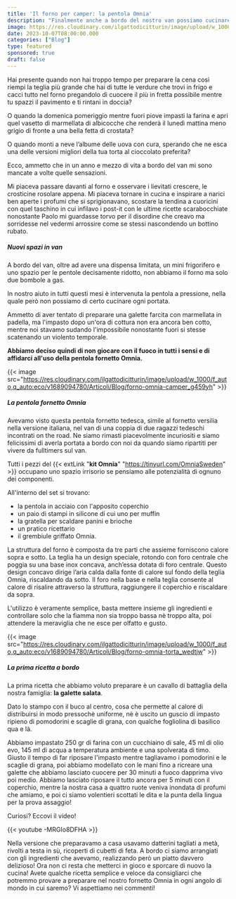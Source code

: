 ```yaml
---
title: 'Il forno per camper: la pentola Omnia'
description: "Finalmente anche a bordo del nostro van possiamo cucinare pizze e torte come a casa"
image: https://res.cloudinary.com/ilgattodicitturin/image/upload/w_1000/f_auto,q_auto:eco/v1689874010/Articoli/Blog/forno-camper-ominia_lcniye.jpg
date: 2023-10-07T08:00:00.000
categories: ["Blog"]
type: featured
sponsored: true
draft: false 
---
```

Hai presente quando non hai troppo tempo per preparare la cena così riempi la teglia più grande che hai di tutte le verdure che trovi in frigo e cacci tutto nel forno pregandolo di cuocere il più in fretta possibile mentre tu spazzi il pavimento e ti rintani in doccia? 

O quando la domenica pomeriggio mentre fuori piove impasti la farina e apri quel vasetto di marmellata di albicocche che renderà il lunedì mattina meno grigio di fronte a una bella fetta di crostata?

O quando monti a neve l’albume delle uova con cura, sperando che ne esca una delle versioni migliori della tua torta al cioccolato preferita? 

Ecco, ammetto che in un anno e mezzo di vita a bordo del van mi sono mancate a volte quelle sensazioni. 

Mi piaceva passare davanti al forno e osservare i lievitati crescere, le crosticine rosolare appena. 
Mi piaceva tornare in cucina e inspirare a narici ben aperte i profumi che si sprigionavano, scostare la tendina a cuoricini con quel taschino in cui infilavo i post-it con le ultime ricette scarabocchiate nonostante Paolo mi guardasse torvo per il disordine che creavo ma sorridesse nel vedermi arrossire come se stessi nascondendo un bottino rubato. 

##### Nuovi spazi in van

A bordo del van, oltre ad avere una dispensa limitata, un mini frigorifero e uno spazio per le pentole decisamente ridotto, non abbiamo il forno ma solo due bombole a gas. 

In nostro aiuto in tutti questi mesi è intervenuta la pentola a pressione, nella quale però non possiamo di certo cucinare ogni portata. 

Ammetto di aver tentato di preparare una galette farcita con marmellata in padella, ma l'impasto dopo un'ora di cottura non era ancora ben cotto, mentre noi stavamo sudando l'impossibile nonostante fuori si stesse scatenando un violento temporale.

**Abbiamo deciso quindi di non giocare con il fuoco in tutti i sensi e di affidarci all'uso della pentola fornetto Omnia.**

{{< image src="https://res.cloudinary.com/ilgattodicitturin/image/upload/w_1000/f_auto,q_auto:eco/v1689094780/Articoli/Blog/forno-omnia-camper_g459yh" >}}

##### La pentola fornetto Omnia

Avevamo visto questa pentola fornetto tedesca, simile al fornetto versilia nella versione italiana, nel van di una coppia di due ragazzi tedeschi incontrati on the road. Ne siamo rimasti piacevolmente incuriositi e siamo felicissimi di averla portata a bordo con noi da quando siamo ripartiti per vivere da fulltimers sul van. 

Tutti i pezzi del {{< extLink "**kit Omnia**" "https://tinyurl.com/OmniaSweden" >}} occupano uno spazio irrisorio se pensiamo alle potenzialità di ognuno dei componenti.

All'interno del set si trovano: 
- la pentola in acciaio con l'apposito coperchio
- un paio di stampi in silicone di cui uno per muffin
- la gratella per scaldare panini e brioche
- un pratico ricettario
- il grembiule griffato Omnia.

La struttura del forno è composta da tre parti che assieme forniscono calore sopra e sotto. La teglia ha un design speciale, rotondo con foro centrale che poggia su una base inox concava, anch’essa dotata di foro centrale. Questo design concavo dirige l’aria calda dalla fonte di calore sul fondo della teglia Omnia, riscaldando da sotto. Il foro nella base e nella teglia consente al calore di risalire attraverso la struttura, raggiungere il coperchio e riscaldare da sopra.

L'utilizzo è veramente semplice, basta mettere insieme gli ingredienti e controllare solo che la fiamma non sia troppo bassa nè troppo alta, poi attendere la meraviglia che ne esce per olfatto e gusto. 

{{< image src="https://res.cloudinary.com/ilgattodicitturin/image/upload/w_1000/f_auto,q_auto:eco/v1689094780/Articoli/Blog/forno-omnia-torta_wedtjw" >}}

##### La prima ricetta a bordo

La prima ricetta che abbiamo voluto preparare è un cavallo di battaglia della nostra famiglia: **la galette salata**.

Dato lo stampo con il buco al centro, cosa che permette al calore di distribuirsi in modo pressochè uniforme, nè è uscito un guscio di impasto ripieno di pomodorini e scaglie di grana, con qualche fogliolina di basilico qua e là. 

Abbiamo impastato 250 gr di farina con un cucchiaino di sale, 45 ml di olio evo, 145 ml di acqua a temperatura ambiente e una spolverata di timo. 
Giusto il tempo di far riposare l'impasto mentre tagliavamo i pomodorini e le scaglie di grana, poi abbiamo modellato con le mani fino a ricreare una galette che abbiamo lasciato cuocere per 30 minuti a fuoco dapprima vivo poi medio. 
Abbiamo lasciato riposare il tutto ancora per 5 minuti con il coperchio, mentre la nostra casa a quattro ruote veniva inondata di profumi che amiamo, e poi ci siamo volentieri scottati le dita e la punta della lingua per la prova assaggio!

Curiosi? Eccovi il video!

{{< youtube -MRGIo8DFHA >}}

Nella versione che preparavamo a casa usavamo datterini tagliati a metà, rivolti a testa in sù, ricoperti di cubetti di feta. A bordo ci siamo arrangiati con gli ingredienti che avevamo, realizzando però un piatto davvero delizioso! 
Ora non ci resta che metterci in gioco e sporcare di nuovo la cucina! Avete qualche ricetta semplice e veloce da consigliarci che potremmo provare a preparare nel nostro fornetto Omnia in ogni angolo di mondo in cui saremo? 
Vi aspettiamo nei commenti!